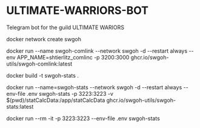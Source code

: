 # ULTIMATE-WARRIORS-BOT
Telegram bot for the guild ULTIMATE WARIORS 

docker network create swgoh

docker run --name swgoh-comlink --network swgoh -d --restart always --env APP_NAME=shtierlitz_comlinc -p 3200:3000 ghcr.io/swgoh-utils/swgoh-comlink:latest

docker build -t swgoh-stats .

docker run --name=swgoh-stats --network swgoh -d --restart always --env-file .env swgoh-stats -p 3223:3223 -v $(pwd)/statCalcData:/app/statCalcData ghcr.io/swgoh-utils/swgoh-stats:latest

docker run --rm -it -p 3223:3223 --env-file .env swgoh-stats  




